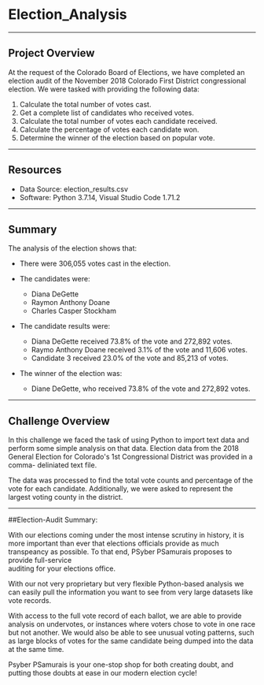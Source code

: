 # Election_Analysis
---
## Project Overview 

At the request of the Colorado Board of Elections, we have completed an election audit 
of the November 2018 Colorado First District congressional election. We were tasked 
with providing the following data:

  1. Calculate the total number of votes cast. 
  2. Get a complete list of candidates who received votes. 
  3. Calculate the total number of votes each candidate received. 
  4. Calculate the percentage of votes each candidate won. 
  5. Determine the winner of the election based on popular vote.
---
## Resources 
  - Data Source: election_results.csv 
  - Software: Python 3.7.14, Visual Studio Code 1.71.2
---
## Summary 

The analysis of the election shows that: 
  - There were 306,055 votes cast in the election. 

  - The candidates were:
    - Diana DeGette
    - Raymon Anthony Doane 
    - Charles Casper Stockham

  - The candidate results were:
    - Diana DeGette received 73.8% of the vote and 272,892 votes. 
    - Raymo Anthony Doane received 3.1% of the vote and 11,606 votes.
    - Candidate 3 received 23.0% of the vote and 85,213 of votes. 
    
  - The winner of the election was:
    - Diane DeGette, who received 73.8% of the vote and 272,892 votes.

---
## Challenge Overview

In this challenge we faced the task of using Python to import text data and 
perform some simple analysis on that data. Election data from the 2018 General 
Election for Colorado's 1st Congressional District was provided in a comma-
deliniated text file.

The data was processed to find the total vote counts and percentage of the 
vote for each candidate. Additionally, we were asked to represent the largest 
voting county in the district. 

---
##Election-Audit Summary: 

With our elections coming under the most intense scrutiny in history, it is 
more important than ever that elections officials provide as much transpeancy
as possible. To that end, PSyber PSamurais proposes to provide full-service  
auditing for your elections office.

With our not very proprietary but very flexible Python-based analysis we can
easily pull the information you want to see from very large datasets like vote
records. 

With access to the full vote record of each ballot, we are able to 
provide analysis on undervotes, or instances where voters chose to vote in one 
race but not another. We would also be able to see unusual voting patterns, such 
as large blocks of votes for the same candidate being dumped into the data at the 
same time. 

Psyber PSamurais is your one-stop shop for both creating doubt, and putting those 
doubts at ease in our modern election cycle!
